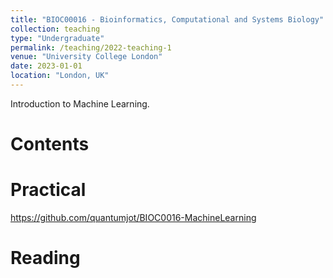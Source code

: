 ```yaml
---
title: "BIOC00016 - Bioinformatics, Computational and Systems Biology"
collection: teaching
type: "Undergraduate"
permalink: /teaching/2022-teaching-1
venue: "University College London"
date: 2023-01-01
location: "London, UK"
---
```


Introduction to Machine Learning.

Contents
======

Practical
======
https://github.com/quantumjot/BIOC0016-MachineLearning


Reading 
======

